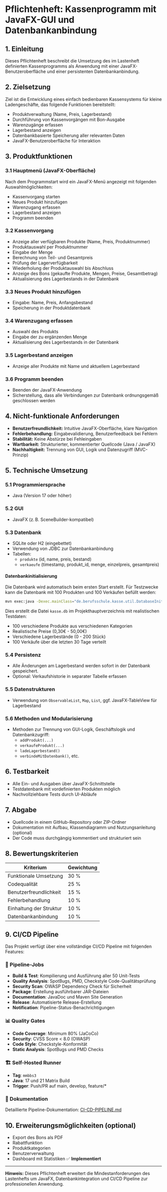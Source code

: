 # Pflichtenheft: Kassenprogramm mit JavaFX-GUI und Datenbankanbindung

## 1. Einleitung

Dieses Pflichtenheft beschreibt die Umsetzung des im Lastenheft definierten Kassenprogramms als Anwendung mit einer JavaFX-Benutzeroberfläche und einer persistenten Datenbankanbindung.

## 2. Zielsetzung

Ziel ist die Entwicklung eines einfach bedienbaren Kassensystems für kleine Ladengeschäfte, das folgende Funktionen bereitstellt:

- Produktverwaltung (Name, Preis, Lagerbestand)
- Durchführung von Kassenvorgängen mit Bon-Ausgabe
- Warenzugänge erfassen
- Lagerbestand anzeigen
- Datenbankbasierte Speicherung aller relevanten Daten
- JavaFX-Benutzeroberfläche für Interaktion

## 3. Produktfunktionen

### 3.1 Hauptmenü (JavaFX-Oberfläche)

Nach dem Programmstart wird ein JavaFX-Menü angezeigt mit folgenden Auswahlmöglichkeiten:

- Kassenvorgang starten
- Neues Produkt hinzufügen
- Warenzugang erfassen
- Lagerbestand anzeigen
- Programm beenden

### 3.2 Kassenvorgang

- Anzeige aller verfügbaren Produkte (Name, Preis, Produktnummer)
- Produktauswahl per Produktnummer
- Eingabe der Menge
- Berechnung von Teil- und Gesamtpreis
- Prüfung der Lagerverfügbarkeit
- Wiederholung der Produktauswahl bis Abschluss
- Anzeige des Bons (gekaufte Produkte, Mengen, Preise, Gesamtbetrag)
- Aktualisierung des Lagerbestands in der Datenbank

### 3.3 Neues Produkt hinzufügen

- Eingabe: Name, Preis, Anfangsbestand
- Speicherung in der Produktdatenbank

### 3.4 Warenzugang erfassen

- Auswahl des Produkts
- Eingabe der zu ergänzenden Menge
- Aktualisierung des Lagerbestands in der Datenbank

### 3.5 Lagerbestand anzeigen

- Anzeige aller Produkte mit Name und aktuellem Lagerbestand

### 3.6 Programm beenden

- Beenden der JavaFX-Anwendung
- Sicherstellung, dass alle Verbindungen zur Datenbank ordnungsgemäß geschlossen werden

## 4. Nicht-funktionale Anforderungen

- **Benutzerfreundlichkeit:** Intuitive JavaFX-Oberfläche, klare Navigation
- **Fehlerbehandlung:** Eingabevalidierung, Benutzerfeedback bei Fehlern
- **Stabilität:** Keine Abstürze bei Fehleingaben
- **Wartbarkeit:** Strukturierter, kommentierter Quellcode (Java / JavaFX)
- **Nachhaltigkeit:** Trennung von GUI, Logik und Datenzugriff (MVC-Prinzip)

## 5. Technische Umsetzung

### 5.1 Programmiersprache

- Java (Version 17 oder höher)

### 5.2 GUI

- JavaFX (z. B. SceneBuilder-kompatibel)

### 5.3 Datenbank

- SQLite oder H2 (eingebettet)
- Verwendung von JDBC zur Datenbankanbindung
- Tabellen:
  - `produkte` (id, name, preis, bestand)
  - `verkaeufe` (timestamp, produkt_id, menge, einzelpreis, gesamtpreis)

#### Datenbankinitialisierung

Die Datenbank wird automatisch beim ersten Start erstellt. Für Testzwecke kann die Datenbank mit 100 Produkten und 100 Verkäufen befüllt werden:

```bash
mvn exec:java -Dexec.mainClass="de.berufsschule.kasse.util.DatabaseInitializer"
```

Dies erstellt die Datei `kasse.db` im Projekthauptverzeichnis mit realistischen Testdaten:

- 100 verschiedene Produkte aus verschiedenen Kategorien
- Realistische Preise (0,30€ - 50,00€)
- Verschiedene Lagerbestände (0 - 200 Stück)
- 100 Verkäufe über die letzten 30 Tage verteilt

### 5.4 Persistenz

- Alle Änderungen am Lagerbestand werden sofort in der Datenbank gespeichert.
- Optional: Verkaufshistorie in separater Tabelle erfassen

### 5.5 Datenstrukturen

- Verwendung von `ObservableList`, `Map`, `List`, ggf. JavaFX-TableView für Lagerbestand

### 5.6 Methoden und Modularisierung

- Methoden zur Trennung von GUI-Logik, Geschäftslogik und Datenbankzugriff:
  - `addProdukt(...)`
  - `verkaufeProdukt(...)`
  - `ladeLagerbestand()`
  - `verbindeMitDatenbank()`, etc.

## 6. Testbarkeit

- Alle Ein- und Ausgaben über JavaFX-Schnittstelle
- Testdatenbank mit vordefinierten Produkten möglich
- Nachvollziehbare Tests durch UI-Abläufe

## 7. Abgabe

- Quellcode in einem GitHub-Repository oder ZIP-Ordner
- Dokumentation mit Aufbau, Klassendiagramm und Nutzungsanleitung (optional)
- Der Code muss durchgängig kommentiert und strukturiert sein

## 8. Bewertungskriterien

| Kriterium              | Gewichtung |
|------------------------|------------|
| Funktionale Umsetzung  | 30 %       |
| Codequalität           | 25 %       |
| Benutzerfreundlichkeit | 15 %       |
| Fehlerbehandlung       | 10 %       |
| Einhaltung der Struktur| 10 %       |
| Datenbankanbindung     | 10 %       |

## 9. CI/CD Pipeline

Das Projekt verfügt über eine vollständige CI/CD Pipeline mit folgenden Features:

### 🚀 Pipeline-Jobs
- **Build & Test**: Kompilierung und Ausführung aller 50 Unit-Tests
- **Quality Analysis**: SpotBugs, PMD, Checkstyle Code-Qualitätsprüfung
- **Security Scan**: OWASP Dependency Check für Sicherheit
- **Package**: Erstellung ausführbarer JAR-Dateien
- **Documentation**: JavaDoc und Maven Site Generation
- **Release**: Automatisierte Release-Erstellung
- **Notification**: Pipeline-Status-Benachrichtigungen

### 📊 Quality Gates
- **Code Coverage**: Minimum 80% (JaCoCo)
- **Security**: CVSS Score < 8.0 (OWASP)
- **Code Style**: Checkstyle-Konformität
- **Static Analysis**: SpotBugs und PMD Checks

### 🏗️ Self-Hosted Runner
- **Tag**: `mmbbs3`
- **Java**: 17 und 21 Matrix Build
- **Trigger**: Push/PR auf main, develop, feature/*

### 📖 Dokumentation
Detaillierte Pipeline-Dokumentation: [CI-CD-PIPELINE.md](CI-CD-PIPELINE.md)

## 10. Erweiterungsmöglichkeiten (optional)

- Export des Bons als PDF
- Rabattfunktion
- Produktkategorien
- Benutzerverwaltung
- Dashboard mit Statistiken ✅ **Implementiert**

---

**Hinweis:** Dieses Pflichtenheft erweitert die Mindestanforderungen des Lastenhefts um JavaFX, Datenbankintegration und CI/CD Pipeline zur professionellen Anwendung.
